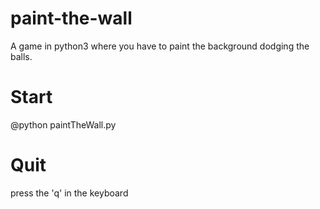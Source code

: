# paint-the-wall
A game in python3 where you have to paint the background dodging the balls.

# Start
 @python paintTheWall.py
 
# Quit
press the 'q' in the keyboard

